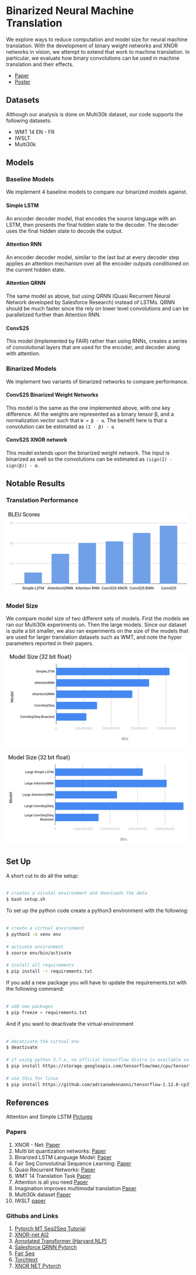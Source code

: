# Binarized Neural Machine Translation

We explore ways to reduce computation and model size for neural machine translation. With the development of binary weight networks and XNOR networks in vision, we attempt to extend that work to machine translation. In particular, we evaluate how binary convolutions can be used in machine translation and their effects.

* [Paper](BinarizingNMT.pdf)
* [Poster](CSE599DLPoster.pdf)

## Datasets

Although our analysis is done on Multi30k dataset, our code supports the following datasets:

* WMT 14 EN - FR
* IWSLT
* Multi30k

## Models

### Baseline Models

We implement 4 baseline models to compare our binarized models against.

#### Simple LSTM
An encoder decoder model, that encodes the source language with an LSTM, then presents the final hidden state to the decoder. The decoder uses the final hidden state to decode the output.

#### Attention RNN

An encoder decoder model, similar to the last but at every decoder step applies an attention mechanism over all the encoder outputs conditioned on the current hidden state.

#### Attention QRNN

The same model as above, but using QRNN (Quasi Recurrent Neural Network developed by Salesforce Research) instead of LSTMs. QRNN should be much faster since the rely on lower level convolutions and can be parallelized further than Attention RNN.

#### ConvS2S

This model (implemented by FAIR) rather than using RNNs, creates a series of convolutional layers that are used for the encoder, and decoder along with attention.

### Binarized Models

We implement two variants of binarized networks to compare performance.

#### ConvS2S Binarized Weight Networks

This
model is the same as the one implemented above, with one key difference. All the weights are represented as a binary tensor β, and a normalization vector such that `W ≈ β · α`. The benefit here is that a convolution can be estimated as `(I · β) · α`

#### ConvS2S XNOR network

This model extends upon the binarized weight network. The input is binarized as well so the convolutions can be estimated as `(sign(I) · sign(β)) · α`.

## Notable Results

### Translation Performance

![BLEU](figs/bleu.png)


### Model Size
We compare model size of two different sets of models. First the models we ran our Multi30k experiments on. Then the large models. Since our dataset is quite a bit smaller, we also ran experiments on the size of the models that are used for larger translation datasets such as WMT, and note the hyper parameters reported in their papers.

![ModelSize](figs/modelsizeinbits.png)


![LargeModelSize](figs/largemodel.png)


## Set Up

A short cut to do all the setup:

```bash

# creates a virutal environment and downloads the data
$ bash setup.sh

```

To set up the python code create a python3 environment with the following:

```bash

# create a virtual environment
$ python3 -m venv env

# activate environment
$ source env/bin/activate

# install all requirements
$ pip install -r requirements.txt
```

If you add a new package you will have to update the requirements.txt with the following command:

```bash

# add new packages
$ pip freeze > requirements.txt
```

And if you want to deactivate the virtual environment

```bash

# decativate the virtual env
$ deactivate

# if using python 3.7.x, no official tensorflow distro is available so use this for mac:
$ pip install https://storage.googleapis.com/tensorflow/mac/cpu/tensorflow-0.12.0-py3-none-any.whl

# use this for linux
$ pip install https://github.com/adrianodennanni/tensorflow-1.12.0-cp37-cp37m-linux_x86_64/blob/master/tensorflow-1.12.0-cp37-cp37m-linux_x86_64.whl?raw=true
```

## References

Attention and Simple LSTM [Pictures](https://medium.com/syncedreview/a-brief-overview-of-attention-mechanism-13c578ba9129)

### Papers

1. XNOR - Net: [Paper](https://arxiv.org/abs/1603.05279)
2. Multi bit quantization networks: [Paper](https://arxiv.org/pdf/1802.00150.pdf)
3. Binarized LSTM Language Model: [Paper](http://aclweb.org/anthology/N18-1192)
4. Fair Seq Convolutinal Sequence Learning: [Paper](https://arxiv.org/pdf/1705.03122.pdf)
5. Quasi Recurrent Networks: [Paper](https://arxiv.org/abs/1611.01576 )
6. WMT 14 Translation Task [Paper](http://www.statmt.org/wmt14/translation-task.html)
7. Attention is all you need [Paper](https://arxiv.org/abs/1706.03762)
8. Imagination improves multimodal translation [Paper](https://arxiv.org/abs/1705.04350) 
9. Multi30k dataset [Paper](https://arxiv.org/abs/1605.00459) 
10. IWSLT [paper](http://workshop2017.iwslt.org/downloads/O1-2-Paper.pdf) 

### Githubs and Links

1. [Pytorch MT Seq2Seq Tutorial](https://pytorch.org/tutorials/intermediate/seq2seq_translation_tutorial.html)
2. [XNOR-net AI2](https://github.com/allenai/XNOR-Net)
3. [Annotated Transformer (Harvard NLP)](http://nlp.seas.harvard.edu/2018/04/03/attention.html)
4. [Salesforce QRNN Pytorch](https://github.com/salesforce/pytorch-qrnn)
5. [Fair Seq](https://github.com/pytorch/fairseq)
6. [Torchtext](https://github.com/pytorch/text)
7. [XNOR NET Pytorch](https://github.com/jiecaoyu/XNOR-Net-PyTorch)
